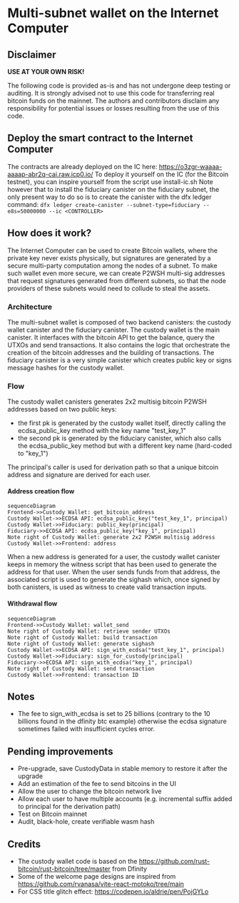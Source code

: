# Multi-subnet wallet on the Internet Computer

## Disclaimer

**USE AT YOUR OWN RISK!**

The following code is provided as-is and has not undergone deep testing or auditing. It is strongly advised not to use this code for transferring real bitcoin funds on the mainnet. The authors and contributors disclaim any responsibility for potential issues or losses resulting from the use of this code.

## Deploy the smart contract to the Internet Computer

The contracts are already deployed on the IC here: https://o3zgr-waaaa-aaaap-abr2q-cai.raw.icp0.io/
To deploy it yourself on the IC (for the Bitcoin testnet), you can inspire yourself from the script use install-ic.sh
Note however that to install the fiduciary canister on the fiduciary subnet, the only present way to do so is to create the canister with the dfx ledger command:
```dfx ledger create-canister --subnet-type=fiduciary --e8s=50000000 --ic <CONTROLLER> ```

## How does it work?

The Internet Computer can be used to create Bitcoin wallets, where the private key never exists physically, but signatures are generated by a secure multi-party computation among the nodes of a subnet. To make such wallet even more secure, we can create P2WSH multi-sig addresses that request signatures generated from different subnets, so that the node providers of these subnets would need to collude to steal the assets. 

### Architecture

The multi-subnet wallet is composed of two backend canisters: the custody wallet canister and the fiduciary canister.
The custody wallet is the main canister. It interfaces with the bitcoin API to get the balance, query the UTXOs and send transactions. It also contains the logic that orchestrate the creation of the bitcoin addresses and the building of transactions.
The fiduciary canister is a very simple canister which creates public key or signs message hashes for the custody wallet.

### Flow

The custody wallet canisters generates 2x2 multisig bitcoin P2WSH addresses based on two public keys:
 - the first pk is generated by the custody wallet itself, directly calling the ecdsa_public_key method with the key name "test_key_1"
 - the second pk is generated by the fiduciary canister, which also calls the ecdsa_public_key method but with a different key name (hard-coded to "key_1")

The principal's caller is used for derivation path so that a unique bitcoin address and signature are derived for each user.

#### Address creation flow

```mermaid
sequenceDiagram
Frontend->>Custody Wallet: get_bitcoin_address
Custody Wallet->>ECDSA API: ecdsa_public_key("test_key_1", principal)
Custody Wallet->>Fiduciary: public_key(principal)
Fiduciary->>ECDSA API: ecdsa_public_key("key_1", principal)
Note right of Custody Wallet: generate 2x2 P2WSH multisig address
Custody Wallet->>Frontend: address
```

When a new address is generated for a user, the custody wallet canister keeps in memory the witness script that has been used to generate the address for that user. When the user sends funds from that address, the associated script is used to generate the sighash which, once signed by both canisters, is used as witness to create valid transaction inputs.

#### Withdrawal flow

```mermaid
sequenceDiagram
Frontend->>Custody Wallet: wallet_send
Note right of Custody Wallet: retrieve sender UTXOs
Note right of Custody Wallet: build transaction
Note right of Custody Wallet: generate sighash
Custody Wallet->>ECDSA API: sign_with_ecdsa("test_key_1", principal)
Custody Wallet->>Fiduciary: sign_for_custody(principal)
Fiduciary->>ECDSA API: sign_with_ecdsa("key_1", principal)
Note right of Custody Wallet: send transaction
Custody Wallet->>Frontend: transaction ID
```

## Notes

 - The fee to sign_with_ecdsa is set to 25 billions (contrary to the 10 billions found in the dfinity btc example) otherwise the ecdsa signature sometimes failed with insufficient cycles error.

## Pending improvements

 - Pre-upgrade, save CustodyData in stable memory to restore it after the upgrade
 - Add an estimation of the fee to send bitcoins in the UI
 - Allow the user to change the bitcoin network live
 - Allow each user to have multiple accounts (e.g. incremental suffix added to principal for the derivation path)
 - Test on Bitcoin mainnet
 - Audit, black-hole, create verifiable wasm hash

## Credits

 - The custody wallet code is based on the https://github.com/rust-bitcoin/rust-bitcoin/tree/master from Dfinity
 - Some of the welcome page designs are inspired from https://github.com/rvanasa/vite-react-motoko/tree/main
 - For CSS title glitch effect: https://codepen.io/aldrie/pen/PojGYLo